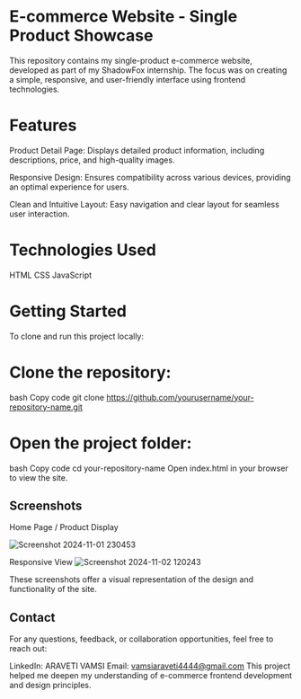 # E-commerce Website - Single Product Showcase
This repository contains my single-product e-commerce website, developed as part of my ShadowFox internship. The focus was on creating a simple, responsive, and user-friendly interface using frontend technologies.

# Features
  Product Detail Page: Displays detailed product information, including descriptions, price, and high-quality images.
  
  Responsive Design: Ensures compatibility across various devices, providing an optimal experience for users.
  
  Clean and Intuitive Layout: Easy navigation and clear layout for seamless user interaction.
# Technologies Used
  HTML
  CSS
  JavaScript
# Getting Started
 To clone and run this project locally:

# Clone the repository:
 bash
 Copy code
 git clone https://github.com/yourusername/your-repository-name.git
# Open the project folder:
 bash
 Copy code
 cd your-repository-name
 Open index.html in your browser to view the site.
## Screenshots
  Home Page / Product Display
  
![Screenshot 2024-11-01 230453](https://github.com/user-attachments/assets/fefe55ac-f8c5-4bb1-8e97-4d142fd8a7a6)

  Responsive View
  ![Screenshot 2024-11-02 120243](https://github.com/user-attachments/assets/98668a90-cbfc-4d3e-ba8b-82326390e7cd)

These screenshots offer a visual representation of the design and functionality of the site.

## Contact
For any questions, feedback, or collaboration opportunities, feel free to reach out:

  LinkedIn: ARAVETI VAMSI
  Email: vamsiaraveti4444@gmail.com 
This project helped me deepen my understanding of e-commerce frontend development and design principles.

